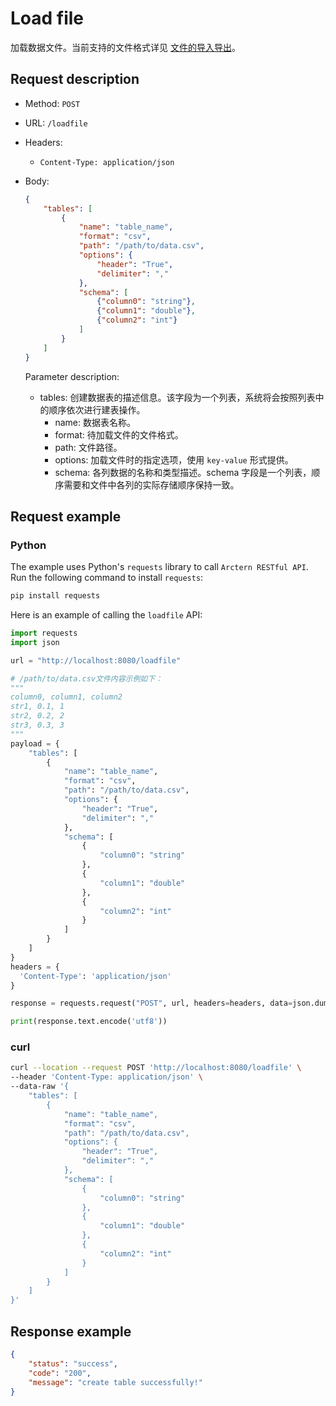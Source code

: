 # Load file

加载数据文件。当前支持的文件格式详见 [文件的导入导出](../../file_data.md)。

## Request description

- Method: `POST`
- URL: `/loadfile`
- Headers:
    - `Content-Type: application/json`
- Body:

    ```json
    {
        "tables": [
            {
                "name": "table_name",
                "format": "csv",
                "path": "/path/to/data.csv",
                "options": {
                    "header": "True",
                    "delimiter": ","
                },
                "schema": [
                    {"column0": "string"},
                    {"column1": "double"},
                    {"column2": "int"}
                ]
            }
        ]
    }
    ```

    Parameter description:

    - tables: 创建数据表的描述信息。该字段为一个列表，系统将会按照列表中的顺序依次进行建表操作。
        - name: 数据表名称。
        - format: 待加载文件的文件格式。
        - path: 文件路径。
        - options: 加载文件时的指定选项，使用 `key-value` 形式提供。
        - schema: 各列数据的名称和类型描述。schema 字段是一个列表，顺序需要和文件中各列的实际存储顺序保持一致。

## Request example

### Python

The example uses Python's `requests` library to call `Arctern RESTful API`. Run the following command to install `requests`:

```bash
pip install requests
```

Here is an example of calling the `loadfile` API:

```python
import requests
import json

url = "http://localhost:8080/loadfile"

# /path/to/data.csv文件内容示例如下：
"""
column0, column1, column2
str1, 0.1, 1
str2, 0.2, 2
str3, 0.3, 3
"""
payload = {
    "tables": [
        {
            "name": "table_name",
            "format": "csv",
            "path": "/path/to/data.csv",
            "options": {
                "header": "True",
                "delimiter": ","
            },
            "schema": [
                {
                    "column0": "string"
                },
                {
                    "column1": "double"
                },
                {
                    "column2": "int"
                }
            ]
        }
    ]
}
headers = {
  'Content-Type': 'application/json'
}

response = requests.request("POST", url, headers=headers, data=json.dumps(payload))

print(response.text.encode('utf8'))
```

### curl

```bash
curl --location --request POST 'http://localhost:8080/loadfile' \
--header 'Content-Type: application/json' \
--data-raw '{
    "tables": [
        {
            "name": "table_name",
            "format": "csv",
            "path": "/path/to/data.csv",
            "options": {
                "header": "True",
                "delimiter": ","
            },
            "schema": [
                {
                    "column0": "string"
                },
                {
                    "column1": "double"
                },
                {
                    "column2": "int"
                }
            ]
        }
    ]
}'
```

## Response example

```json
{
    "status": "success",
    "code": "200",
    "message": "create table successfully!"
}
```
